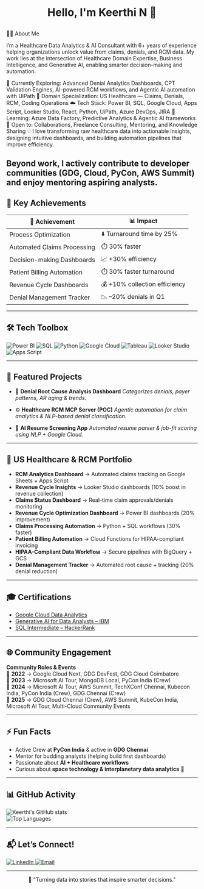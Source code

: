 <!-- Heading -->
<h1 align="center">Hello, I'm Keerthi N 👋</h1>
<p align="center">


<!-- Quick Snapshot -->
> 
##
🧑‍💻 About Me

I’m a Healthcare Data Analytics & AI Consultant with 6+ years of experience helping organizations unlock value from claims, denials, and RCM data.
My work lies at the intersection of Healthcare Domain Expertise, Business Intelligence, and Generative AI, enabling smarter decision-making and automation.

🔭 Currently Exploring: Advanced Denial Analytics Dashboards, CPT Validation Engines, AI-powered RCM workflows, and Agentic AI automation with UiPath
🏥 Domain Specialization: US Healthcare — Claims, Denials, RCM, Coding Operations
☁️ Tech Stack: Power BI, SQL, Google Cloud, Apps Script, Looker Studio, React, Python, UiPath, Azure DevOps, JIRA
🌱 Learning: Azure Data Factory, Predictive Analytics & Agentic AI frameworks
🤝 Open to: Collaborations, Freelance Consulting, Mentoring, and Knowledge Sharing
💡 I love transforming raw healthcare data into actionable insights, designing intuitive dashboards, and building automation pipelines that improve efficiency.

Beyond work, I actively contribute to developer communities (GDG, Cloud, PyCon, AWS Summit) and enjoy mentoring aspiring analysts.
---

## 🎯 Key Achievements  

| 🚀 Achievement | 📊 Impact |
|----------------|-----------|
| Process Optimization | ⬇️ Turnaround time by 25% |
| Automated Claims Processing | ⏱️ 30% faster |
| Decision-making Dashboards | 📈 +30% efficiency |
| Patient Billing Automation | ⏱️ 30% faster turnaround |
| Revenue Cycle Dashboards | 💰 +10% collection efficiency |
| Denial Management Tracker | 📉 –20% denials in Q1 |

---

## 🛠️ Tech Toolbox  

![Power BI](https://img.shields.io/badge/PowerBI-F2C811?style=for-the-badge&logo=powerbi&logoColor=black)
![SQL](https://img.shields.io/badge/SQL-003B57?style=for-the-badge&logo=postgresql&logoColor=white)
![Python](https://img.shields.io/badge/Python-3776AB?style=for-the-badge&logo=python&logoColor=white)
![Google Cloud](https://img.shields.io/badge/Google%20Cloud-4285F4?style=for-the-badge&logo=googlecloud&logoColor=white)
![Tableau](https://img.shields.io/badge/Tableau-E97627?style=for-the-badge&logo=tableau&logoColor=white)
![Looker Studio](https://img.shields.io/badge/Looker%20Studio-4285F4?style=for-the-badge&logo=googleanalytics&logoColor=white)
![Apps Script](https://img.shields.io/badge/Google%20Apps%20Script-4285F4?style=for-the-badge&logo=googlesheets&logoColor=white)

---

## 📂 Featured Projects  

- 🏥 **Denial Root Cause Analysis Dashboard**
  *Categorizes denials, payer patterns, AR aging & trends.*  

- ⚙️ **Healthcare RCM MCP Server (POC)**
  *Agentic automation for claim analytics & NLP-based denial classification.*  

- 🤖 **AI Resume Screening App**
  *Automated resume parser & job-fit scoring using NLP + Google Cloud.*  

---

## 🏥 US Healthcare & RCM Portfolio  

- **RCM Analytics Dashboard** → Automated claims tracking on Google Sheets + Apps Script  
- **Revenue Cycle Insights** → Looker Studio dashboards (10% boost in revenue collection)  
- **Claims Status Dashboard** → Real-time claim approvals/denials monitoring  
- **Revenue Cycle Optimization Dashboard** → Power BI dashboards (20% improvement)  
- **Claims Processing Automation** → Python + SQL workflows (30% faster)  
- **Patient Billing Automation** → Cloud Functions for HIPAA-compliant invoicing  
- **HIPAA-Compliant Data Workflow** → Secure pipelines with BigQuery + GCS  
- **Denial Management Tracker** → Automated root cause + tracking (20% denial reduction)  

---

## 🎓 Certifications  

- [Google Cloud Data Analytics](https://www.credly.com/badges/72299b11-ce9f-4901-a0e1-fa25470f2ad5)  
- [Generative AI for Data Analysts – IBM](https://www.coursera.org/account/accomplishments/specialization/BTET8TKZKFRU)  
- [SQL Intermediate – HackerRank](https://www.hackerrank.com/certificates/60c1cfcaa3fa)  

---

## 🌐 Community Engagement  

**Community Roles & Events**  
📅 **2022** → Google Cloud Next, GDG DevFest, GDG Cloud Coimbatore  
📅 **2023** → Microsoft AI Tour, MongoDB Local, PyCon India (Crew)  
📅 **2024** → Microsoft AI Tour, AWS Summit, TechXConf Chennai, Kubecon India, PyCon India (Crew), GDG Chennai (Crew)  
📅 **2025** → GDG Cloud Chennai (Crew), AWS Summit, KubeCon India, Microsoft AI Tour, Multi-Cloud Community Events  


---

## ⚡ Fun Facts  

- Active Crew at **PyCon India** & active in **GDG Chennai**  
- Mentor for budding analysts (helping build first dashboards)  
- Passionate about **AI + Healthcare workflows**  
- Curious about **space technology & interplanetary data analytics** 🚀  

---

## 📊 GitHub Activity  

![Keerthi's GitHub stats](https://github-readme-stats.vercel.app/api?username=keerthirajrr&show_icons=true&theme=radical)  
![Top Languages](https://github-readme-stats.vercel.app/api/top-langs/?username=keerthirajrr&layout=compact&theme=radical)  

---

## 📬 Let’s Connect!  

<p align="left">
  <a href="https://www.linkedin.com/in/nkeerthiraj/" target="_blank">
    <img src="https://img.shields.io/badge/LinkedIn-%230077B5.svg?style=for-the-badge&logo=linkedin&logoColor=white" alt="LinkedIn" />
  </a>
  <a href="mailto:keerthiraj94@outlook.com">
    <img src="https://img.shields.io/badge/Email-D14836?style=for-the-badge&logo=gmail&logoColor=white" alt="Email" />
  </a>
</p>

---

<p align="center">
  🌟 "Turning data into stories that inspire smarter decisions."  
</p>
